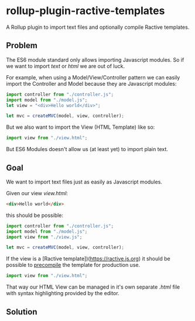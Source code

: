 # rollup-plugin-ractive-templates

A Rollup plugin to import text files and optionally compile Ractive templates.

## Problem
The ES6 module standard only allows importing Javascript modules. So if we want to import *text* or *html* we are out of luck.

For example, when using a Model/View/Controller pattern we can easily import the Controller and Model because they are Javascript modules:

```js
import controller from "./controller.js";
import model from "./model.js";
let view = "<div>Hello world</div>";

let mvc = createMVC(model, view, controller);
```

But we also want to import the View (HTML Template) like so:

```js
import view from "./view.html";
```

But ES6 Modules doesn't allow us (at least yet) to import plain text.

## Goal

We want to import text files just as easily as Javascript modules.

Given our view *view.html*:
```html
<div>Hello world</div>
```

this should be possible:
```js
import controller from "./controller.js";
import model from "./model.js";
import view from "./view.js";

let mvc = createMVC(model, view, controller);
```

If the view is a [Ractive template])(https://ractive.js.org) it should be possible to [precompile](https://ractive.js.org/api/parse/) the template for production use.

```js
import view from "./view.html";
```

That way our HTML View can be managed in it's own separate *.html* file with syntax highlighting provided by the editor.

## Solution



